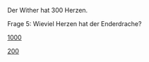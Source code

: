 Der Wither hat 300 Herzen.

Frage 5: Wieviel Herzen hat der Enderdrache?

[1000](falsch.md)

[200](fertig.md)
